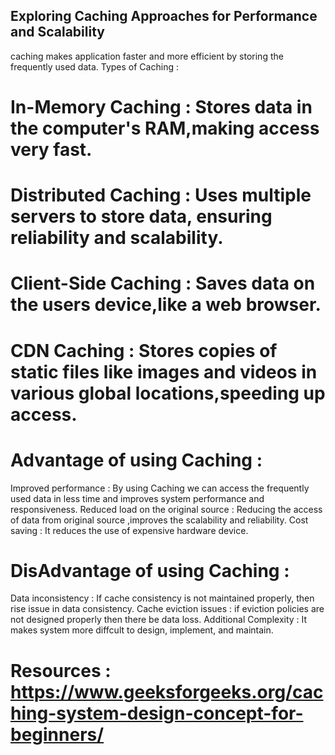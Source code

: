## Exploring Caching Approaches for Performance and Scalability
caching makes application faster and more efficient by storing the frequently used data.
Types of Caching :
# In-Memory Caching : Stores data in the computer's RAM,making access very fast.
# Distributed Caching : Uses multiple servers to store data, ensuring reliability and scalability.
# Client-Side Caching : Saves data on the users device,like a web browser.
# CDN Caching : Stores copies of static files like images and videos in various global locations,speeding up access.

# Advantage of using Caching :
Improved performance : By using Caching we can access the frequently used data in less time and improves system performance and responsiveness.
Reduced load on the original source : Reducing the access of data from original source ,improves the scalability and reliability.
Cost saving : It reduces the use of expensive hardware device.
# DisAdvantage of using Caching :
Data inconsistency : If cache consistency is not maintained properly, then rise issue in data consistency.
Cache eviction issues : if eviction  policies are not designed properly then there be data loss.
Additional Complexity : It makes system more diffcult to design, implement, and maintain.

# Resources : https://www.geeksforgeeks.org/caching-system-design-concept-for-beginners/
